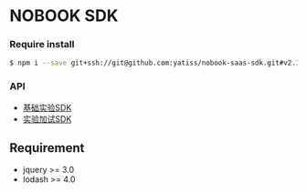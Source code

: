 # NOBOOK SDK
### Require install
```bash
$ npm i --save git+ssh://git@github.com:yatiss/nobook-saas-sdk.git#v2.1.7-hu
```

### API
* [基础实验SDK](nobook/lab/README.md)
* [实验加试SDK](nobook/additional/README.md)

## Requirement
* jquery >= 3.0
* lodash >= 4.0